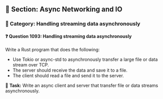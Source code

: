 ## 📘 Section: Async Networking and IO
### 🔹 Category: Handling streaming data asynchronously
#### ❓ Question 1093: Handling streaming data asynchronously

Write a Rust program that does the following:

- Use Tokio or async-std to asynchronously transfer a large file or data stream over TCP.
- The server should receive the data and save it to a file.
- The client should read a file and send it to the server.

🔧 **Task:** Write an async client and server that transfer file or data streams asynchronously.
